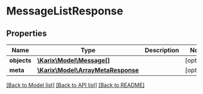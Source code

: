 # MessageListResponse

## Properties
Name | Type | Description | Notes
------------ | ------------- | ------------- | -------------
**objects** | [**\Karix\Model\Message[]**](Message.md) |  | [optional] 
**meta** | [**\Karix\Model\ArrayMetaResponse**](ArrayMetaResponse.md) |  | [optional] 

[[Back to Model list]](../README.md#documentation-for-models) [[Back to API list]](../README.md#documentation-for-api-endpoints) [[Back to README]](../README.md)


